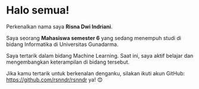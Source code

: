 # Halo semua! 

Perkenalkan nama saya **Risna Dwi Indriani**.<br>

Saya seorang **Mahasiswa semester 6** yang sedang menempuh studi di bidang Informatika di Universitas Gunadarma.<br>

Saya tertarik dalam bidang Machine Learning. Saat ini, saya aktif belajar dan mengembangkan keterampilan di bidang tersebut.

Jika kamu tertarik untuk berkenalan denganku, silakan ikuti akun GitHub: https://github.com/rsnndr/rsnndr ya! 😊
